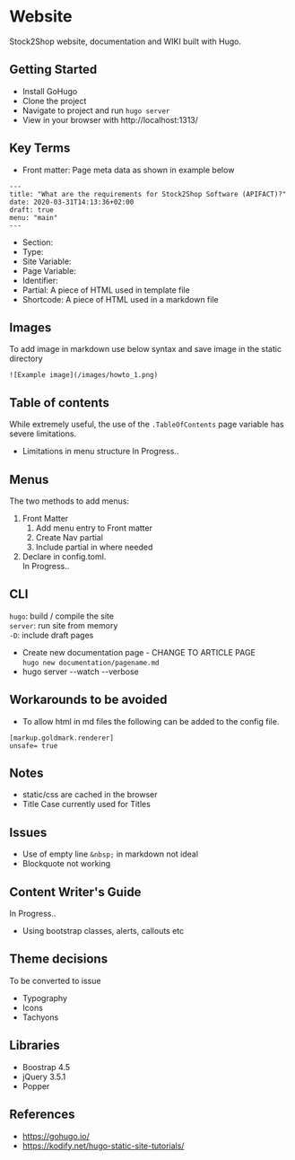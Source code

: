 # Website
Stock2Shop website, documentation and WIKI built with Hugo.

## Getting Started
- Install GoHugo
- Clone the project
- Navigate to project and run ```hugo server```
- View in your browser with http://localhost:1313/

## Key Terms
- Front matter: Page meta data as shown in example below
```
---
title: "What are the requirements for Stock2Shop Software (APIFACT)?"
date: 2020-03-31T14:13:36+02:00
draft: true
menu: "main"
---
```
- Section:
- Type:
- Site Variable:
- Page Variable:
- Identifier:
- Partial: A piece of HTML used in template file
- Shortcode: A piece of HTML used in a markdown file

## Images
To add image in markdown use below syntax and save image in the static directory
```
![Example image](/images/howto_1.png)
```

## Table of contents
While extremely useful, the use of the ```.TableOfContents``` page variable has severe limitations.
- Limitations in menu structure
In Progress..

## Menus
The two methods to add menus:
1. Front Matter
    1. Add menu entry to Front matter
    2. Create Nav partial
    3. Include partial in where needed
2. Declare in config.toml.   
    In Progress..

## CLI  
```hugo```: build / compile the site  
```server```: run site from memory  
```-D```: include draft pages
- Create new documentation page - CHANGE TO ARTICLE PAGE  
```hugo new documentation/pagename.md```
- hugo server --watch --verbose

## Workarounds to be avoided
- To allow html in md files the following can be added to the config file.
```
[markup.goldmark.renderer]
unsafe= true
```

## Notes
- static/css are cached in the browser
- Title Case currently used for Titles

## Issues
- Use of empty line ```&nbsp;``` in markdown not ideal
- Blockquote not working

## Content Writer's Guide
In Progress..
- Using bootstrap classes, alerts, callouts etc

## Theme decisions
To be converted to issue
- Typography
- Icons
- Tachyons

## Libraries
- Boostrap 4.5
- jQuery 3.5.1
- Popper

## References
- https://gohugo.io/
- https://kodify.net/hugo-static-site-tutorials/